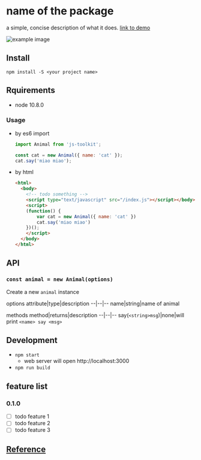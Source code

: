 # name of the package
a simple, concise description of what it does. [link to demo](http://your-name.github.io/repository-name)

![example image](public/example.jpg)

## Install
```
npm install -S <your project name>
```

## Rquirements
- node 10.8.0

### Usage
- by es6 import
    ```javascript
    import Animal from 'js-toolkit';

    const cat = new Animal({ name: 'cat' });
    cat.say('miao miao');
    ```

- by html
    ```html
    <html>
      <body>
        <!-- todo something -->
        <script type="text/javascript" src="/index.js"></script></body>
        <script>
        (function() {
            var cat = new Animal({ name: 'cat' })
            cat.say('miao miao')
        })();
        </script>
      </body>
    </html>
    ```
## API

### `const animal = new Animal(options)`
Create a new `animal` instance

options
attribute|type|description
--|--|--
name|string|name of animal

methods
method|returns|description
--|--|--
say(`<string>msg`)|none|will print `<name> say <msg>`

## Development
- `npm start`
  - web server will open http://localhost:3000
- `npm run build`

## feature list
### 0.1.0
- [ ] todo feature 1
- [ ] todo feature 2
- [ ] todo feature 3

## [Reference](https://github.com/Leaflet/Leaflet/blob/master/PLUGIN-GUIDE.md#demo)
